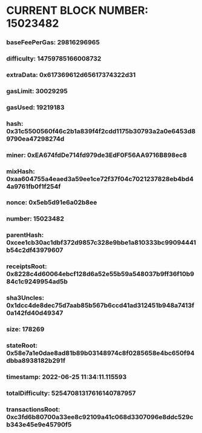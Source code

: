 # CURRENT BLOCK NUMBER: 15023482

### baseFeePerGas: 29816296965
### difficulty: 14759785166008732
### extraData: 0x617369612d65617374322d31
### gasLimit: 30029295
### gasUsed: 19219183
### hash: 0x31c5500560f46c2b1a839f4f2cdd1175b30793a2a0e6453d89790ea47298274d
### miner: 0xEA674fdDe714fd979de3EdF0F56AA9716B898ec8
### mixHash: 0xaa604755a4eaed3a59ee1ce72f37f04c7021237828eb4bd44a9761fb0f1f254f
### nonce: 0x5eb5d91e6a02b8ee
### number: 15023482
### parentHash: 0xcee1cb30ac1dbf372d9857c328e9bbe1a810333bc99094441b54c2df43979607
### receiptsRoot: 0x8228c4d60064ebcf128d6a52e55b59a548037b9ff36f10b984c1c9249954ad5b
### sha3Uncles: 0x1dcc4de8dec75d7aab85b567b6ccd41ad312451b948a7413f0a142fd40d49347
### size: 178269
### stateRoot: 0x58e7a1e0dae8ad81b89b03148974c8f0285658e4bc650f94dbba8938182b291f
### timestamp: 2022-06-25 11:34:11.115593
### totalDifficulty: 52547081317616140787957
### transactionsRoot: 0xc3fd6b80700a33ee8c92109a41c068d3307096e8ddc529cb343e45e9e45790f5
